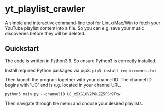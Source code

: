 # yt_playlist_crawler

A simple and interactive command-line tool for Linux/Mac/Win to fetch your YouTube playlist content into a file.
So you can e.g. save your music discoveries before they will be deleted.

## Quickstart

The code is written in Python3.6. So ensure Python3 is correctly installed.

Install required Python packages via pip3.
`pip3 install requirements.txt`

Then launch the program together with your channel ID. The channel ID begins with 'UC' and is e.g. located in your channel URL.

`python3 main.py --channelID UC_x5XG1OV2P6uZZ5FSM9Ttw`

Then navigate through the menu and choose your desired playlists.

